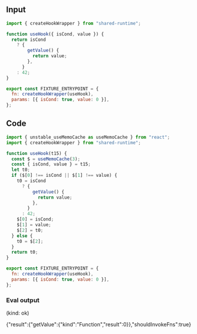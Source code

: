 
## Input

```javascript
import { createHookWrapper } from "shared-runtime";

function useHook({ isCond, value }) {
  return isCond
    ? {
        getValue() {
          return value;
        },
      }
    : 42;
}

export const FIXTURE_ENTRYPOINT = {
  fn: createHookWrapper(useHook),
  params: [{ isCond: true, value: 0 }],
};

```

## Code

```javascript
import { unstable_useMemoCache as useMemoCache } from "react";
import { createHookWrapper } from "shared-runtime";

function useHook(t15) {
  const $ = useMemoCache(3);
  const { isCond, value } = t15;
  let t0;
  if ($[0] !== isCond || $[1] !== value) {
    t0 = isCond
      ? {
          getValue() {
            return value;
          },
        }
      : 42;
    $[0] = isCond;
    $[1] = value;
    $[2] = t0;
  } else {
    t0 = $[2];
  }
  return t0;
}

export const FIXTURE_ENTRYPOINT = {
  fn: createHookWrapper(useHook),
  params: [{ isCond: true, value: 0 }],
};

```
      
### Eval output
(kind: ok) <div>{"result":{"getValue":{"kind":"Function","result":0}},"shouldInvokeFns":true}</div>
